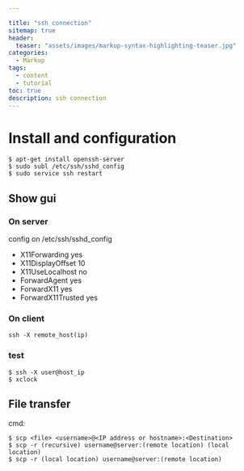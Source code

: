 ```yaml
---

title: "ssh connection"
sitemap: true
header:
  teaser: "assets/images/markup-syntax-highlighting-teaser.jpg"
categories:
  - Markup
tags:
  - content
  - tutorial
toc: true
description: ssh connection
---
```

# Install and configuration
```
$ apt-get install openssh-server
$ sudo subl /etc/ssh/sshd_config
$ sudo service ssh restart
```
## Show gui
### On server
config on /etc/ssh/sshd_config
* X11Forwarding yes
* X11DisplayOffset 10
* X11UseLocalhost no
* ForwardAgent yes
* ForwardX11 yes
* ForwardX11Trusted yes

### On client
```
ssh -X remote_host(ip)
```

### test

```
$ ssh -X user@host_ip
$ xclock
```

## File transfer
cmd: 
```
$ scp <file> <username>@<IP address or hostname>:<Destination>
$ scp -r (recursive) username@server:(remote location) (local location)
$ scp -r (local location) username@server:(remote location)
```